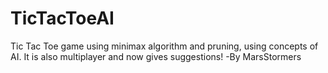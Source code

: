 # TicTacToeAI
Tic Tac Toe game using minimax algorithm and pruning, using concepts of AI.
It is also multiplayer and now gives suggestions!
-By MarsStormers

